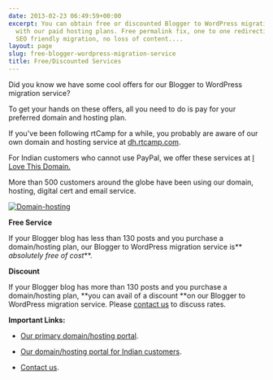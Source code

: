 ```yaml
---
date: 2013-02-23 06:49:59+00:00
excerpt: You can obtain free or discounted Blogger to WordPress migration services
  with our paid hosting plans. Free permalink fix, one to one redirection of links,
  SEO friendly migration, no loss of content....
layout: page
slug: free-blogger-wordpress-migration-service
title: Free/Discounted Services
---
```


Did you know we have some cool offers for our Blogger to WordPress migration service?

To get your hands on these offers, all you need to do is pay for your preferred domain and hosting plan.

If you've been following rtCamp for a while, you probably are aware of our own domain and hosting service at [dh.rtcamp.com](http://dh.rtcamp.com/).

For Indian customers who cannot use PayPal, we offer these services at [I Love This Domain.](http://www.ilovethisdomain.in/)

More than 500 customers around the globe have been using our domain, hosting, digital cert and email service.

[![Domain-hosting](https://rtcamp.com/wp-content/uploads/2013/06/Domain-hosting.png)](http://dh.rtcamp.com/)



**Free Service**

If your Blogger blog has less than 130 posts and you purchase a domain/hosting plan, our Blogger to WordPress migration service is** _absolutely free of cost_**.

**Discount**

If your Blogger blog has more than 130 posts and you purchase a domain/hosting plan, **you can avail of a discount **on our Blogger to WordPress migration service. Please [contact us](https://rtcamp.com/blogger-to-wordpress/#b2w-contact) to discuss rates.

**Important Links:**



	
  * [Our primary domain/hosting portal](http://dh.rtcamp.com/).

	
  * [Our domain/hosting portal for Indian customers](http://www.ilovethisdomain.in/).

	
  * [Contact us](https://rtcamp.com/blogger-to-wordpress/#b2w-contact).


